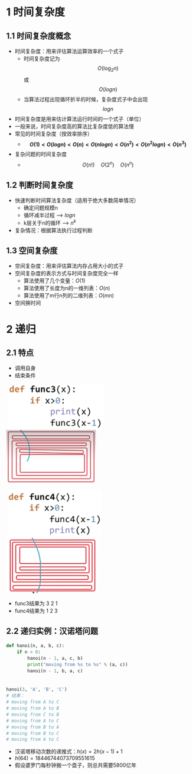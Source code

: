 # 1 时间复杂度

## 1.1 时间复杂度概念

* 时间复杂度：用来评估算法运算效率的一个式子
  * 时间复杂度记为$$O({\log_2n})$$或$$O(logn)$$
  * 当算法过程出现循环折半的时候，复杂度式子中会出现$$logn$$
* 时间复杂度是用来估计算法运行时间的一个式子（单位）
* 一般来说，时间复杂度高的算法比复杂度低的算法慢
* 常见的时间复杂度（按效率排序）
  * **$$O(1)<O(logn)<O(n)<O(nlogn)<O(n^2)<O(n^2logn)<O(n^3)$$**
* 复杂问题的时间复杂度
  * $$O(n!)\quad O(2^n)\quad O(n^n)$$

## 1.2 判断时间复杂度

* 快速判断时间算法复杂度（适用于绝大多数简单情况）
  * 确定问题规模n
  * 循环减半过程 –> $logn$
  * k层关于n的循环 –> $n^k$
* 复杂情况：根据算法执行过程判断

## 1.3 空间复杂度

* 空间复杂度：用来评估算法内存占用大小的式子
* 空间复杂度的表示方式与时间复杂度完全一样
  * 算法使用了几个变量：$O(1)$
  * 算法使用了长度为n的一维列表：$O(n)$                                                                                    
  * 算法使用了m行n列的二维列表：$O(mn)$
* 空间换时间

# 2 递归

## 2.1 特点

* 调用自身
* 结束条件

​         ![image-20221101191913754](Algorithm.assets/image-20221101191913754.png)          <img src="Algorithm.assets/image-20221101191951948.png" alt="image-20221101191951948" style="zoom:67%;" /> 



​         ![image-20221101192051502](Algorithm.assets/image-20221101192051502.png)           <img src="Algorithm.assets/image-20221101192116906.png" alt="image-20221101192116906" style="zoom:67%;" />

* func3结果为 3 2 1
* func4结果为 1 2 3

## 2.2 递归实例：汉诺塔问题

```python
def hanoi(n, a, b, c):
    if n > 0:
        hanoi(n - 1, a, c, b)
        print("moving from %s to %s" % (a, c))
        hanoi(n - 1, b, a, c)


hanoi(3, 'A', 'B', 'C')
# 结果：
# moving from A to C
# moving from A to B
# moving from C to B
# moving from A to C
# moving from B to A
# moving from B to C
# moving from A to C
```

* 汉诺塔移动次数的递推式：$h(x)=2h(x-1)+1$
* $h(64)=18446744073709551615$
* 假设婆罗门每秒钟搬一个盘子，则总共需要5800亿年
